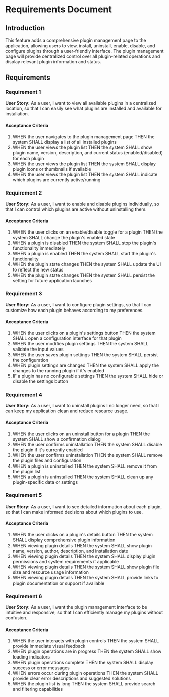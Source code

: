 # Requirements Document

## Introduction

This feature adds a comprehensive plugin management page to the application, allowing users to view, install, uninstall, enable, disable, and configure plugins through a user-friendly interface. The plugin management page will provide centralized control over all plugin-related operations and display relevant plugin information and status.

## Requirements

### Requirement 1

**User Story:** As a user, I want to view all available plugins in a centralized location, so that I can easily see what plugins are installed and available for installation.

#### Acceptance Criteria

1. WHEN the user navigates to the plugin management page THEN the system SHALL display a list of all installed plugins
2. WHEN the user views the plugin list THEN the system SHALL show plugin name, version, description, and current status (enabled/disabled) for each plugin
3. WHEN the user views the plugin list THEN the system SHALL display plugin icons or thumbnails if available
4. WHEN the user views the plugin list THEN the system SHALL indicate which plugins are currently active/running

### Requirement 2

**User Story:** As a user, I want to enable and disable plugins individually, so that I can control which plugins are active without uninstalling them.

#### Acceptance Criteria

1. WHEN the user clicks on an enable/disable toggle for a plugin THEN the system SHALL change the plugin's enabled state
2. WHEN a plugin is disabled THEN the system SHALL stop the plugin's functionality immediately
3. WHEN a plugin is enabled THEN the system SHALL start the plugin's functionality
4. WHEN the plugin state changes THEN the system SHALL update the UI to reflect the new status
5. WHEN the plugin state changes THEN the system SHALL persist the setting for future application launches

### Requirement 3

**User Story:** As a user, I want to configure plugin settings, so that I can customize how each plugin behaves according to my preferences.

#### Acceptance Criteria

1. WHEN the user clicks on a plugin's settings button THEN the system SHALL open a configuration interface for that plugin
2. WHEN the user modifies plugin settings THEN the system SHALL validate the input values
3. WHEN the user saves plugin settings THEN the system SHALL persist the configuration
4. WHEN plugin settings are changed THEN the system SHALL apply the changes to the running plugin if it's enabled
5. IF a plugin has no configurable settings THEN the system SHALL hide or disable the settings button

### Requirement 4

**User Story:** As a user, I want to uninstall plugins I no longer need, so that I can keep my application clean and reduce resource usage.

#### Acceptance Criteria

1. WHEN the user clicks on an uninstall button for a plugin THEN the system SHALL show a confirmation dialog
2. WHEN the user confirms uninstallation THEN the system SHALL disable the plugin if it's currently enabled
3. WHEN the user confirms uninstallation THEN the system SHALL remove the plugin files and configuration
4. WHEN a plugin is uninstalled THEN the system SHALL remove it from the plugin list
5. WHEN a plugin is uninstalled THEN the system SHALL clean up any plugin-specific data or settings

### Requirement 5

**User Story:** As a user, I want to see detailed information about each plugin, so that I can make informed decisions about which plugins to use.

#### Acceptance Criteria

1. WHEN the user clicks on a plugin's details button THEN the system SHALL display comprehensive plugin information
2. WHEN viewing plugin details THEN the system SHALL show plugin name, version, author, description, and installation date
3. WHEN viewing plugin details THEN the system SHALL display plugin permissions and system requirements if applicable
4. WHEN viewing plugin details THEN the system SHALL show plugin file size and resource usage information
5. WHEN viewing plugin details THEN the system SHALL provide links to plugin documentation or support if available

### Requirement 6

**User Story:** As a user, I want the plugin management interface to be intuitive and responsive, so that I can efficiently manage my plugins without confusion.

#### Acceptance Criteria

1. WHEN the user interacts with plugin controls THEN the system SHALL provide immediate visual feedback
2. WHEN plugin operations are in progress THEN the system SHALL show loading indicators
3. WHEN plugin operations complete THEN the system SHALL display success or error messages
4. WHEN errors occur during plugin operations THEN the system SHALL provide clear error descriptions and suggested solutions
5. WHEN the plugin list is long THEN the system SHALL provide search and filtering capabilities